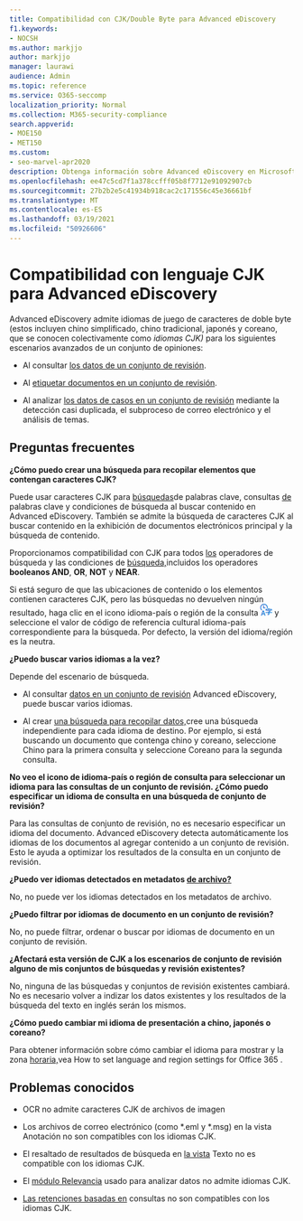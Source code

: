 ```yaml
---
title: Compatibilidad con CJK/Double Byte para Advanced eDiscovery
f1.keywords:
- NOCSH
ms.author: markjjo
author: markjjo
manager: laurawi
audience: Admin
ms.topic: reference
ms.service: O365-seccomp
localization_priority: Normal
ms.collection: M365-security-compliance
search.appverid:
- MOE150
- MET150
ms.custom:
- seo-marvel-apr2020
description: Obtenga información sobre Advanced eDiscovery en Microsoft 365 idiomas chino, japonés y coreano (CJK), que usan un juego de caracteres de doble byte.
ms.openlocfilehash: ee47c5cd7f1a378ccfff05b8f7712e91092907cb
ms.sourcegitcommit: 27b2b2e5c41934b918cac2c171556c45e36661bf
ms.translationtype: MT
ms.contentlocale: es-ES
ms.lasthandoff: 03/19/2021
ms.locfileid: "50926606"
---
```

# <a name="cjk-language-support-for-advanced-ediscovery"></a>Compatibilidad con lenguaje CJK para Advanced eDiscovery

Advanced eDiscovery admite idiomas de juego de caracteres de doble byte (estos incluyen chino simplificado, chino tradicional, japonés y coreano, que se conocen colectivamente como *idiomas CJK)* para los siguientes escenarios avanzados de un conjunto de opiniones:

- Al consultar [los datos de un conjunto de revisión](review-set-search.md).

- Al [etiquetar documentos en un conjunto de revisión](tagging-documents.md).

- Al analizar [los datos de casos en un conjunto de revisión](analyzing-data-in-review-set.md) mediante la detección casi duplicada, el subproceso de correo electrónico y el análisis de temas.

## <a name="frequently-asked-questions"></a>Preguntas frecuentes

**¿Cómo puedo crear una búsqueda para recopilar elementos que contengan caracteres CJK?**

Puede usar caracteres CJK para [búsquedas](building-search-queries.md#keyword-searches)de palabras clave, consultas [de](keyword-queries-and-search-conditions.md) palabras clave y condiciones de búsqueda al buscar contenido en Advanced eDiscovery. También se admite la búsqueda de caracteres CJK al buscar contenido en la exhibición de documentos electrónicos principal y la búsqueda de contenido.

Proporcionamos compatibilidad con CJK para todos [los](keyword-queries-and-search-conditions.md#search-operators) operadores de búsqueda y las condiciones de [búsqueda,](keyword-queries-and-search-conditions.md#search-conditions)incluidos los operadores **booleanos AND**, **OR**, **NOT** y **NEAR**.

Si está seguro de que las ubicaciones de contenido o los elementos contienen caracteres CJK, pero las búsquedas no devuelven ningún resultado, haga clic en el icono idioma-país o región de la consulta ![Icono de idioma-país/región de consulta en búsqueda de contenido](../media/8d4b60c8-e1f1-40f9-88ae-ee2a7eca0886.png) y seleccione el valor de código de referencia cultural idioma-país correspondiente para la búsqueda. Por defecto, la versión del idioma/región es la neutra.

**¿Puedo buscar varios idiomas a la vez?**

Depende del escenario de búsqueda.

- Al consultar [datos en un conjunto de revisión](review-set-search.md) Advanced eDiscovery, puede buscar varios idiomas.

- Al crear [una búsqueda para recopilar datos,](create-search-to-collect-data.md)cree una búsqueda independiente para cada idioma de destino. Por ejemplo, si está buscando un documento que contenga chino y coreano, seleccione Chino para la primera consulta y seleccione Coreano para la segunda consulta.

**No veo el icono de idioma-país o región de consulta para seleccionar un idioma para las consultas de un conjunto de revisión. ¿Cómo puedo especificar un idioma de consulta en una búsqueda de conjunto de revisión?**

Para las consultas de conjunto de revisión, no es necesario especificar un idioma del documento. Advanced eDiscovery detecta automáticamente los idiomas de los documentos al agregar contenido a un conjunto de revisión. Esto le ayuda a optimizar los resultados de la consulta en un conjunto de revisión.

**¿Puedo ver idiomas detectados en metadatos [de archivo?](view-documents-in-review-set.md#file-metadata)**

No, no puede ver los idiomas detectados en los metadatos de archivo.

**¿Puedo filtrar por idiomas de documento en un conjunto de revisión?**

No, no puede filtrar, ordenar o buscar por idiomas de documento en un conjunto de revisión.

**¿Afectará esta versión de CJK a los escenarios de conjunto de revisión alguno de mis conjuntos de búsquedas y revisión existentes?**

No, ninguna de las búsquedas y conjuntos de revisión existentes cambiará. No es necesario volver a indizar los datos existentes y los resultados de la búsqueda del texto en inglés serán los mismos.

**¿Cómo puedo cambiar mi idioma de presentación a chino, japonés o coreano?**

Para obtener información sobre cómo cambiar el idioma para mostrar y la zona [horaria,](/office365/troubleshoot/access-management/set-language-and-region)vea How to set language and region settings for Office 365 .

## <a name="known-issues"></a>Problemas conocidos

- OCR no admite caracteres CJK de archivos de imagen

- Los archivos de correo electrónico (como *.eml y *.msg) en la vista Anotación no son compatibles con los idiomas CJK. [](view-documents-in-review-set.md#annotate-view)

- El resaltado de resultados de búsqueda en [la vista](view-documents-in-review-set.md#text-view) Texto no es compatible con los idiomas CJK.

- El [módulo Relevancia](using-relevance.md) usado para analizar datos no admite idiomas CJK.

- [Las retenciones basadas en](managing-holds.md#manage-non-custodial-holds) consultas no son compatibles con los idiomas CJK.